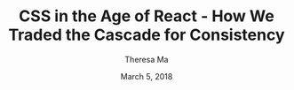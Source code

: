 ---
date: March 5, 2018
title: CSS in the Age of React - How We Traded the Cascade for Consistency
author: Theresa Ma
link: https://engineeringblog.yelp.com/2018/03/css-in-the-age-of-react.html
description: With hundreds of engineers, developers and designers, ensuring visual consistency across Yelp is a challenging task. We’ve been migrating our web components from Yelp Cheetah to React to increase designer and developer productivity while ensuring visual consistency.
tags:
- code

# ================================
# ARTICLE TAGS AVAILABLE
# ================================
# - animation
# - code
# - contribution
# - design-tokens
# - leadership
# - patterns
# - process
# - sketch
# ================================
---